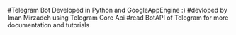 #Telegram Bot Developed in Python and GoogleAppEngine :)
#devloped by Iman Mirzadeh using Telegram Core Api
#read BotAPI of Telegram for more documentation and tutorials
